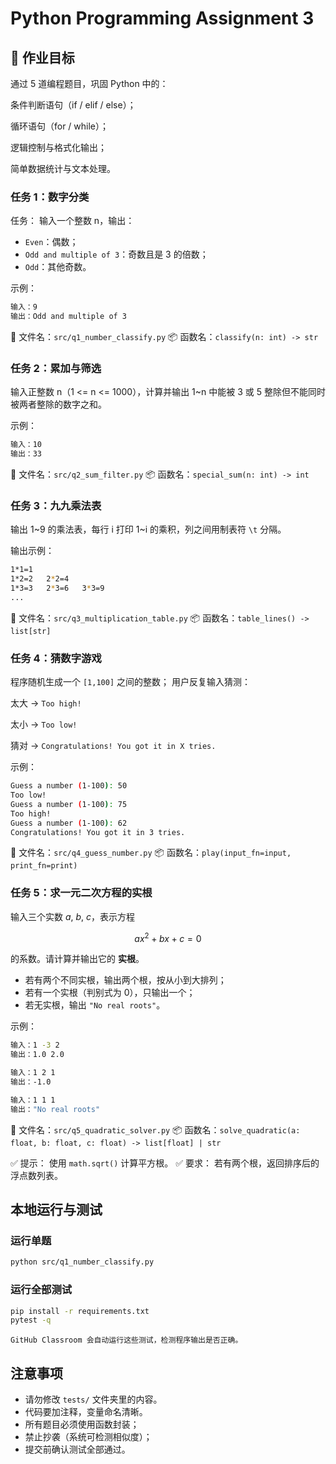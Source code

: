 # Python Programming Assignment 3

## 🎯 作业目标
通过 5 道编程题目，巩固 Python 中的：

条件判断语句（if / elif / else）；

循环语句（for / while）；

逻辑控制与格式化输出；

简单数据统计与文本处理。

### 任务 1：数字分类

任务：
输入一个整数 n，输出：

- ``Even``：偶数；
- ``Odd and multiple of 3``：奇数且是 3 的倍数；
- ``Odd``：其他奇数。

示例：

```bash
输入：9
输出：Odd and multiple of 3
```

📄 文件名：``src/q1_number_classify.py``
📦 函数名：``classify(n: int) -> str``

### 任务 2：累加与筛选

输入正整数 n（1 <= n <= 1000），计算并输出 1~n 中能被 3 或 5 整除但不能同时被两者整除的数字之和。

示例：

```bash
输入：10
输出：33
```

📄 文件名：``src/q2_sum_filter.py``
📦 函数名：``special_sum(n: int) -> int``

### 任务 3：九九乘法表

输出 1~9 的乘法表，每行 i 打印 1~i 的乘积，列之间用制表符 ``\t`` 分隔。

输出示例：

```bash
1*1=1
1*2=2	2*2=4
1*3=3	2*3=6	3*3=9
...
```

📄 文件名：``src/q3_multiplication_table.py``
📦 函数名：``table_lines() -> list[str]``

### 任务 4：猜数字游戏

程序随机生成一个 ``[1,100]`` 之间的整数；
用户反复输入猜测：

太大 → ``Too high!``

太小 → ``Too low!``

猜对 → ``Congratulations! You got it in X tries.``

示例：

```bash
Guess a number (1-100): 50
Too low!
Guess a number (1-100): 75
Too high!
Guess a number (1-100): 62
Congratulations! You got it in 3 tries.
```

📄 文件名：``src/q4_guess_number.py``
📦 函数名：``play(input_fn=input, print_fn=print)``

### 任务 5：求一元二次方程的实根

输入三个实数 $a$, $b$, $c$，表示方程

$$
ax^2 + bx + c = 0
$$

的系数。请计算并输出它的 **实根**。

- 若有两个不同实根，输出两个根，按从小到大排列； 
- 若有一个实根（判别式为 0），只输出一个； 
- 若无实根，输出 ``"No real roots"``。

示例：

```bash
输入：1 -3 2
输出：1.0 2.0
```

```bash
输入：1 2 1
输出：-1.0
```

```bash
输入：1 1 1
输出："No real roots"
```

📄 文件名：``src/q5_quadratic_solver.py``
📦 函数名：``solve_quadratic(a: float, b: float, c: float) -> list[float] | str``

✅ 提示： 使用 ``math.sqrt()`` 计算平方根。
✅ 要求： 若有两个根，返回排序后的浮点数列表。

## 本地运行与测试

### 运行单题

```bash
python src/q1_number_classify.py
```

### 运行全部测试

```bash
pip install -r requirements.txt
pytest -q
```

    GitHub Classroom 会自动运行这些测试，检测程序输出是否正确。

## 注意事项

- 请勿修改 `tests/` 文件夹里的内容。
- 代码要加注释，变量命名清晰。
- 所有题目必须使用函数封装； 
- 禁止抄袭（系统可检测相似度）； 
- 提交前确认测试全部通过。

